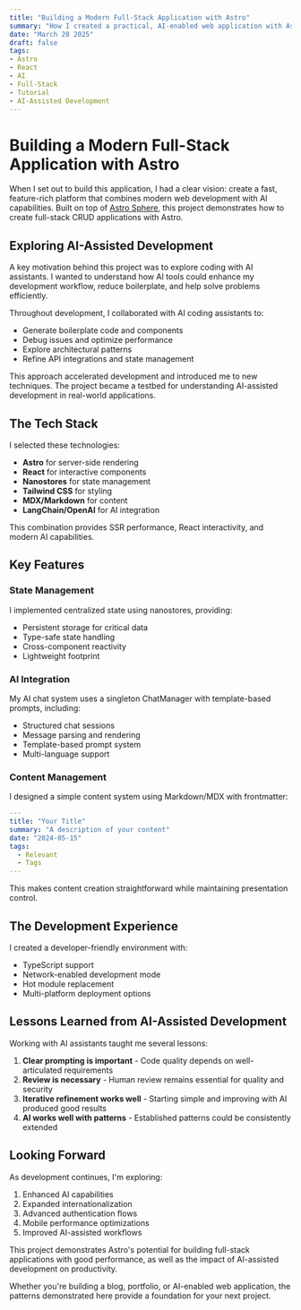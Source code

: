```yaml
---
title: "Building a Modern Full-Stack Application with Astro"
summary: "How I created a practical, AI-enabled web application with Astro, React, and modern state management while exploring AI-assisted development"
date: "March 20 2025"
draft: false
tags:
- Astro
- React
- AI
- Full-Stack
- Tutorial
- AI-Assisted Development
---
```


# Building a Modern Full-Stack Application with Astro

When I set out to build this application, I had a clear vision: create a fast, feature-rich platform that combines modern web development with AI capabilities. Built on top of [Astro Sphere](https://github.com/markhorn-dev/astro-sphere), this project demonstrates how to create full-stack CRUD applications with Astro.

## Exploring AI-Assisted Development

A key motivation behind this project was to explore coding with AI assistants. I wanted to understand how AI tools could enhance my development workflow, reduce boilerplate, and help solve problems efficiently.

Throughout development, I collaborated with AI coding assistants to:
- Generate boilerplate code and components
- Debug issues and optimize performance
- Explore architectural patterns
- Refine API integrations and state management

This approach accelerated development and introduced me to new techniques. The project became a testbed for understanding AI-assisted development in real-world applications.

## The Tech Stack

I selected these technologies:

- **Astro** for server-side rendering
- **React** for interactive components
- **Nanostores** for state management
- **Tailwind CSS** for styling
- **MDX/Markdown** for content
- **LangChain/OpenAI** for AI integration

This combination provides SSR performance, React interactivity, and modern AI capabilities.

## Key Features

### State Management

I implemented centralized state using nanostores, providing:
- Persistent storage for critical data
- Type-safe state handling
- Cross-component reactivity
- Lightweight footprint

### AI Integration

My AI chat system uses a singleton ChatManager with template-based prompts, including:
- Structured chat sessions
- Message parsing and rendering
- Template-based prompt system
- Multi-language support

### Content Management

I designed a simple content system using Markdown/MDX with frontmatter:

```yaml
---
title: "Your Title"
summary: "A description of your content"
date: "2024-05-15"
tags:
  - Relevant
  - Tags
---
```

This makes content creation straightforward while maintaining presentation control.

## The Development Experience

I created a developer-friendly environment with:
- TypeScript support
- Network-enabled development mode
- Hot module replacement
- Multi-platform deployment options

## Lessons Learned from AI-Assisted Development

Working with AI assistants taught me several lessons:

1. **Clear prompting is important** - Code quality depends on well-articulated requirements
2. **Review is necessary** - Human review remains essential for quality and security
3. **Iterative refinement works well** - Starting simple and improving with AI produced good results
4. **AI works well with patterns** - Established patterns could be consistently extended

## Looking Forward

As development continues, I'm exploring:
1. Enhanced AI capabilities
2. Expanded internationalization
3. Advanced authentication flows
4. Mobile performance optimizations
5. Improved AI-assisted workflows

This project demonstrates Astro's potential for building full-stack applications with good performance, as well as the impact of AI-assisted development on productivity.

Whether you're building a blog, portfolio, or AI-enabled web application, the patterns demonstrated here provide a foundation for your next project.
